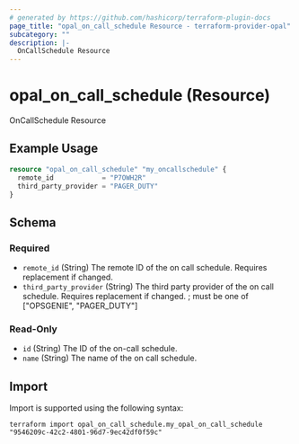 ```yaml
---
# generated by https://github.com/hashicorp/terraform-plugin-docs
page_title: "opal_on_call_schedule Resource - terraform-provider-opal"
subcategory: ""
description: |-
  OnCallSchedule Resource
---
```


# opal_on_call_schedule (Resource)

OnCallSchedule Resource

## Example Usage

```terraform
resource "opal_on_call_schedule" "my_oncallschedule" {
  remote_id            = "P7OWH2R"
  third_party_provider = "PAGER_DUTY"
}
```

<!-- schema generated by tfplugindocs -->
## Schema

### Required

- `remote_id` (String) The remote ID of the on call schedule. Requires replacement if changed.
- `third_party_provider` (String) The third party provider of the on call schedule. Requires replacement if changed. ; must be one of ["OPSGENIE", "PAGER_DUTY"]

### Read-Only

- `id` (String) The ID of the on-call schedule.
- `name` (String) The name of the on call schedule.

## Import

Import is supported using the following syntax:

```shell
terraform import opal_on_call_schedule.my_opal_on_call_schedule "9546209c-42c2-4801-96d7-9ec42df0f59c"
```
